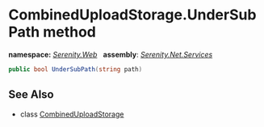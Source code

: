 # CombinedUploadStorage.UnderSubPath method
**namespace:** *[Serenity.Web](../../README.md#serenity.web-namespace)*   **assembly**: *[Serenity.Net.Services](../../README.md)*

```csharp
public bool UnderSubPath(string path)
```

## See Also

* class [CombinedUploadStorage](../CombinedUploadStorage.md)
